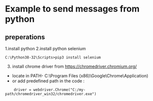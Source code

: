 # Example to send messages from python
## preperations

1.install python
2.install python selenium
```
C:\Python38-32\Scripts>pip3 install selenium
```
3. install chrome driver from https://chromedriver.chromium.org/ 
  * locate in PATH- C:\Program Files (x86)\Google\Chrome\Application)
  * or add predefined path in the code  :
```
    driver = webdriver.Chrome("C:/my-path/chromedriver_win32/chromedriver.exe")
```
